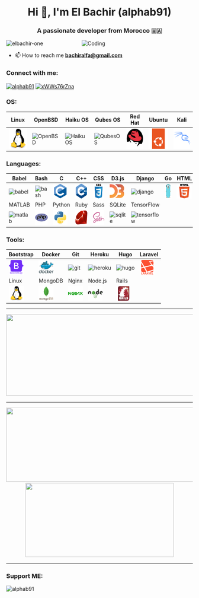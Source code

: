 <h1 align="center">Hi 👋, I'm El Bachir (alphab91)</h1>
<h3 align="center">A passionate developer from Morocco 🇲🇦</h3>

<img align="right" alt="Coding" width="300" src="https://images.squarespace-cdn.com/content/v1/5769fc401b631bab1addb2ab/1541580611624-TE64QGKRJG8SWAIUS7NS/coding-freak.gif">

<p align="left"> <img src="https://komarev.com/ghpvc/?username=elbachir-one&label=Profile%20views&color=0e75b6&style=flat" alt="elbachir-one" /> </p>

- 📫 How to reach me **bachiralfa@gmail.com**

<h3 align="left">Connect with me:</h3>
<p align="left">
  <a href="https://www.youtube.com/@alphab91" target="blank"><img align="center" src="https://raw.githubusercontent.com/rahuldkjain/github-profile-readme-generator/master/src/images/icons/Social/youtube.svg" alt="alphab91" height="30" width="40" /></a>
  <a href="https://discord.gg/xWWs76rZna" target="blank"><img align="center" src="https://raw.githubusercontent.com/rahuldkjain/github-profile-readme-generator/master/src/images/icons/Social/discord.svg" alt="xWWs76rZna" height="30" width="40" /></a>
</p>

### OS:

| Linux | OpenBSD | Haiku OS | Qubes OS | Red Hat | Ubuntu | Kali |
|----------|----------|----------|----------|----------|----------|----------|
| <img src="https://github.com/devicons/devicon/blob/master/icons/linux/linux-original.svg" title="Linux" alt="Linux" width="55" height="55"/> | <img src="https://upload.wikimedia.org/wikipedia/commons/9/9b/OpenBSD_textual_logo.svg" title="OpenBSD" alt="OpenBSD" width="55" height="55"/> | <img src="https://upload.wikimedia.org/wikipedia/commons/f/f3/Haiku_%28operating_system%29_logo.svg" title="Haiku OS" alt="Haiku OS" width="55" height="55"/> | <img src="https://upload.wikimedia.org/wikipedia/commons/6/61/Qubes_OS_Logo.svg" title="QubesOS" alt="QubesOS" width="55" height="55"/> | <img src="https://github.com/devicons/devicon/blob/master/icons/redhat/redhat-original.svg" title="Red Hat" alt="Red Hat" width="55" height="55"/> | <img src="https://github.com/devicons/devicon/blob/master/icons/ubuntu/ubuntu-original.svg" title="Ubuntu" alt="Ubuntu" width="55" height="55"/> | <img src="https://github.com/canaleal/devicon/blob/new-icon-kali-linux/icons/kalilinux/kalilinux-original-wordmark.svg" title="Kali Linux" alt="Kali Linux" width="55" height="55"/> |

### Languages:

| Babel | Bash | C | C++ | CSS | D3.js | Django | Go | HTML | JavaScript |
|----------|----------|----------|----------|----------|----------|----------|----------|----------|----------|
| <img src="https://www.vectorlogo.zone/logos/babeljs/babeljs-icon.svg" alt="babel" width="40" height="40"/> | <img src="https://www.vectorlogo.zone/logos/gnu_bash/gnu_bash-icon.svg" alt="bash" width="40" height="40"/> | <img src="https://raw.githubusercontent.com/devicons/devicon/master/icons/c/c-original.svg" alt="c" width="40" height="40"/> | <img src="https://raw.githubusercontent.com/devicons/devicon/master/icons/cplusplus/cplusplus-original.svg" alt="cplusplus" width="40" height="40"/> | <img src="https://raw.githubusercontent.com/devicons/devicon/master/icons/css3/css3-original-wordmark.svg" alt="css3" width="40" height="40"/> | <img src="https://raw.githubusercontent.com/devicons/devicon/master/icons/d3js/d3js-original.svg" alt="d3js" width="40" height="40"/> | <img src="https://cdn.worldvectorlogo.com/logos/django.svg" alt="django" width="40" height="40"/> | <img src="https://raw.githubusercontent.com/devicons/devicon/master/icons/go/go-original.svg" alt="go" width="40" height="40"/> | <img src="https://raw.githubusercontent.com/devicons/devicon/master/icons/html5/html5-original-wordmark.svg" alt="html5" width="40" height="40"/> | <img src="https://raw.githubusercontent.com/devicons/devicon/master/icons/javascript/javascript-original.svg" alt="javascript" width="40" height="40"/> |
| MATLAB | PHP | Python | Ruby | Sass | SQLite | TensorFlow | | | |
| <img src="https://upload.wikimedia.org/wikipedia/commons/2/21/Matlab_Logo.png" alt="matlab" width="40" height="40"/> | <img src="https://raw.githubusercontent.com/devicons/devicon/master/icons/php/php-original.svg" alt="php" width="40" height="40"/> | <img src="https://raw.githubusercontent.com/devicons/devicon/master/icons/python/python-original.svg" alt="python" width="40" height="40"/> | <img src="https://raw.githubusercontent.com/devicons/devicon/master/icons/ruby/ruby-original.svg" alt="ruby" width="40" height="40"/> | <img src="https://raw.githubusercontent.com/devicons/devicon/master/icons/sass/sass-original.svg" alt="sass" width="40" height="40"/> | <img src="https://www.vectorlogo.zone/logos/sqlite/sqlite-icon.svg" alt="sqlite" width="40" height="40"/> | <img src="https://www.vectorlogo.zone/logos/tensorflow/tensorflow-icon.svg" alt="tensorflow" width="40" height="40"/> | | | |

### Tools:

| Bootstrap | Docker | Git | Heroku | Hugo | Laravel |
|----------|----------|----------|----------|----------|----------|
| <img src="https://raw.githubusercontent.com/devicons/devicon/master/icons/bootstrap/bootstrap-plain-wordmark.svg" alt="bootstrap" width="40" height="40"/> | <img src="https://raw.githubusercontent.com/devicons/devicon/master/icons/docker/docker-original-wordmark.svg" alt="docker" width="40" height="40"/> | <img src="https://www.vectorlogo.zone/logos/git-scm/git-scm-icon.svg" alt="git" width="40" height="40"/> | <img src="https://www.vectorlogo.zone/logos/heroku/heroku-icon.svg" alt="heroku" width="40" height="40"/> | <img src="https://api.iconify.design/logos-hugo.svg" alt="hugo" width="40" height="40"/> | <img src="https://raw.githubusercontent.com/devicons/devicon/master/icons/laravel/laravel-plain-wordmark.svg" alt="laravel" width="40" height="40"/> |
| Linux | MongoDB | Nginx | Node.js | Rails |
| <img src="https://raw.githubusercontent.com/devicons/devicon/master/icons/linux/linux-original.svg" alt="linux" width="40" height="40"/> | <img src="https://raw.githubusercontent.com/devicons/devicon/master/icons/mongodb/mongodb-original-wordmark.svg" alt="mongodb" width="40" height="40"/> | <img src="https://raw.githubusercontent.com/devicons/devicon/master/icons/nginx/nginx-original.svg" alt="nginx" width="40" height="40"/> | <img src="https://raw.githubusercontent.com/devicons/devicon/master/icons/nodejs/nodejs-original-wordmark.svg" alt="nodejs" width="40" height="40"/> | <img src="https://raw.githubusercontent.com/devicons/devicon/master/icons/rails/rails-original-wordmark.svg" alt="rails" width="40" height="40"/> |

<hr>

<p align="center">
  <img width="800" height="220" src="https://streak-stats.demolab.com?user=elbachir-one&theme=highcontrast&hide_border=true&border_radius=5&card_width=800">
</p>


---


<p align="center">
  <img width="600" height="200" src="https://github-readme-stats.vercel.app/api?username=elbachir-one&show_icons=true&theme=vision-friendly-dark">
  <img width="400" height="200" src="https://github-readme-stats.vercel.app/api/top-langs/?username=elbachir-one&size_weight=0.0005&count_weight=0.3&layout=compact&theme=vision-friendly-dark">
</p>


<hr>

<h3 align="left">Support ME:</h3>
<p><a href="https://www.buymeacoffee.com/alphab91" target="blank"><img align="left" src="https://cdn.buymeacoffee.com/buttons/v2/default-yellow.png" height="50" width="210" alt="alphab91"/></a></p>
<br><br>
